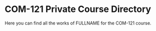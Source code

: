 # COM-121 Private Course Directory

Here you can find all the works of FULLNAME for the COM-121 course.
